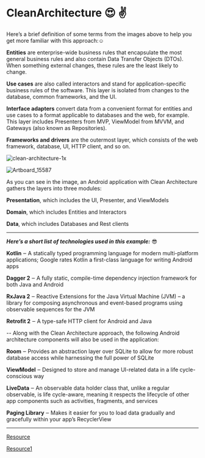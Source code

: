 # CleanArchitecture :heart_eyes: :v:

Here’s a brief definition of some terms from the images above to help you get more familiar with this approach::relaxed:

**Entities** are enterprise-wide business rules that encapsulate the most general business rules and also contain Data Transfer Objects (DTOs). When something external changes, these rules are the least likely to change.


**Use cases** are also called interactors and stand for application-specific business rules of the software. This layer is isolated from changes to the database, common frameworks, and the UI.


**Interface adapters** convert data from a convenient format for entities and use cases to a format applicable to databases and the web, for example. This layer includes Presenters from MVP, ViewModel from MVVM, and Gateways (also known as Repositories).


**Frameworks and drivers** are the outermost layer, which consists of the web framework, database, UI, HTTP client, and so on.




![clean-architecture-1x](https://user-images.githubusercontent.com/26750131/75090089-b6395780-5574-11ea-931a-c7e025cf99ca.png)

![Artboard_15587](https://user-images.githubusercontent.com/26750131/75090112-f993c600-5574-11ea-96f7-f8e4367d513f.png)


As you can see in the image, an Android application with Clean Architecture gathers the layers into three modules:

**Presentation**, which includes the UI, Presenter, and ViewModels

**Domain**, which includes Entities and Interactors

**Data**, which includes Databases and Rest clients

----

***Here’s a short list of technologies used in this example:*** :sunglasses:

**Kotlin** ‒ A statically typed programming language for modern multi-platform applications; Google rates Kotlin a first-class language for writing Android apps

**Dagger 2** ‒ A fully static, compile-time dependency injection framework for both Java and Android

**RxJava 2** ‒ Reactive Extensions for the Java Virtual Machine (JVM) – a library for composing asynchronous and event-based 
programs using observable sequences for the JVM

**Retrofit 2** ‒ A type-safe HTTP client for Android and Java

--
Along with the Clean Architecture approach, the following Android architecture components will also be used in the application:

**Room** ‒ Provides an abstraction layer over SQLite to allow for more robust database access while harnessing the full power of SQLite

**ViewModel** ‒ Designed to store and manage UI-related data in a life cycle-conscious way

**LiveData** ‒ An observable data holder class that, unlike a regular observable, is life cycle-aware, meaning it respects the lifecycle of other app components such as activities, fragments, and services

**Paging Library** ‒ Makes it easier for you to load data gradually and gracefully within your app’s RecyclerView

-----

[Resource](https://rubygarage.org/blog/clean-android-architecture)

[Resource1](https://caster.io/lessons/android-clean-architecture-android-and-clean-architecture)

